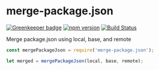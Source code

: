 # merge-package.json

[![Greenkeeper badge](https://badges.greenkeeper.io/kellyselden/merge-package.json.svg)](https://greenkeeper.io/)
[![npm version](https://badge.fury.io/js/merge-package.json.svg)](https://badge.fury.io/js/merge-package.json)
[![Build Status](https://travis-ci.org/kellyselden/merge-package.json.svg?branch=master)](https://travis-ci.org/kellyselden/merge-package.json)

Merge package.json using local, base, and remote

```js
const mergePackageJson = require('merge-package.json');

let merged = mergePackageJson(local, base, remote);
```
